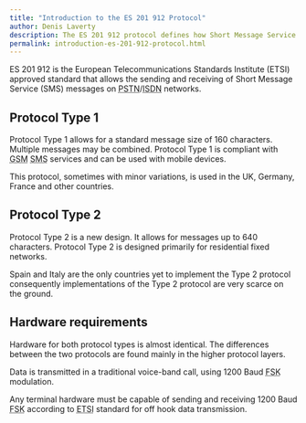 ```yaml
---
title: "Introduction to the ES 201 912 Protocol"
author: Denis Laverty
description: The ES 201 912 protocol defines how Short Message Service (SMS) messages will be sent to/from mobile and landline telephone networks.
permalink: introduction-es-201-912-protocol.html
---
```

ES 201 912 is the European Telecommunications Standards Institute (ETSI) approved standard that allows the sending and receiving of Short Message Service (SMS) messages on <acronym title="Public Switched Telephone Network">PSTN</acronym>/<acronym title="Integrated Services Digital Network">ISDN</acronym> networks.

## Protocol Type 1

Protocol Type 1 allows for a standard message size of 160 characters. Multiple messages may be combined. Protocol Type 1 is compliant with <acronym title="Global System for Mobile Communications">GSM</acronym> <acronym title="Short Message Service">SMS</acronym> services and can be used with mobile devices.

This protocol, sometimes with minor variations, is used in the UK, Germany, France and other countries.

## Protocol Type 2

Protocol Type 2 is a new design. It allows for messages up to 640 characters. Protocol Type 2 is designed primarily for residential fixed networks.

Spain and Italy are the only countries yet to implement the Type 2 protocol consequently implementations of the Type 2 protocol are very scarce on the ground.

## Hardware requirements

Hardware for both protocol types is almost identical. The differences between the two protocols are found mainly in the higher protocol layers.

Data is transmitted in a traditional voice-band call, using 1200 Baud <acronym title="Frequency Shift Key">FSK</acronym> modulation.

Any terminal hardware must be capable of sending and receiving 1200 Baud <acronym title="Frequency Shift Key">FSK</acronym> according to <acronym title="European Telecommunications Standards Institute">ETSI</acronym> standard for off hook data transmission.

